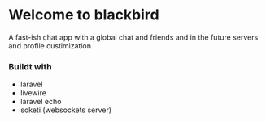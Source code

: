 # Welcome to blackbird
A fast-ish chat app with a global chat and friends and in the future servers and profile custimization

### Buildt with 
- laravel
- livewire
- laravel echo
- soketi (websockets server)
